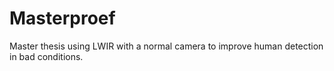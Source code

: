 # Masterproef
Master thesis using LWIR with a normal camera to improve human detection in bad conditions.
